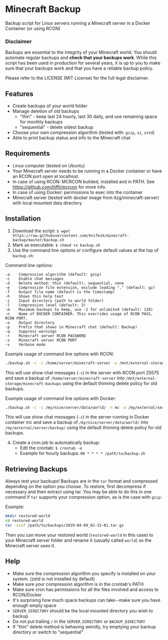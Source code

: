 # Minecraft Backup
Backup script for Linux servers running a Minecraft server in a Docker Container (or using RCON)

### Disclaimer
Backups are essential to the integrity of your Minecraft world. You should automate regular backups and **check that your backups work**. While this script has been used in production for several years, it is up to you to make sure that your backups work and that you have a reliable backup policy.

Please refer to the LICENSE (MIT License) for the full legal disclaimer.

## Features
- Create backups of your world folder
- Manage deletion of old backups
  - "thin" - keep last 24 hourly, last 30 daily, and use remaining space for monthly backups
  - "sequential" - delete oldest backup
- Choose your own compression algorithm (tested with: `gzip`, `xz`, `zstd`)
- Able to print backup status and info to the Minecraft chat

## Requirements
- Linux computer (tested on Ubuntu)
- Your Minecraft server needs to be running in a Docker container or have an RCON port open at localhost. 
- In case of using RCON: MCRCON builded, installed and in PATH. See https://github.com/tiiffi/mcrcon for more info. 
- In case of using Docker: permissions to exec into the container
- Minecraft server (tested with docker image from itzg/minecraft-server) with local mounted data directory

## Installation
1. Download the script: `$ wget https://raw.githubusercontent.com/knifesk/minecraft-backup/master/backup.sh`
2. Mark as executable: `$ chmod +x backup.sh`
3. Use the command line options or configure default values at the top of `backup.sh`:

Command line options:
```text
-a    Compression algorithm (default: gzip)
-c    Enable chat messages
-d    Delete method: thin (default), sequential, none
-e    Compression file extension, exclude leading "." (default: gz)
-f    Output file name (default is the timestamp)
-h    Shows this help text
-i    Input directory (path to world folder)
-l    Compression level (default: 3)
-m    Maximum backups to keep, use -1 for unlimited (default: 128)
-n    Name of DOCKER CONTAINER. This overrides usage of RCON PASS, RCON PORT. 
-o    Output directory
-p    Prefix that shows in Minecraft chat (default: Backup)
-q    Suppress warnings
-r    Minecraft server RCON PASSWORD
-s    Minecraft server RCON PORT
-v    Verbose mode
```

Example usage of command line options with RCON:
```bash
./backup.sh -c -i /home/server/minecraft-server -o /mnt/external-storage/minecraft-backups -r MyRconPassword -s 25575
```
This will use show chat messages (`-c`) in the server with RCON port 25575 and save a backup of `/home/server/minecraft-server` into `/mnt/external-storage/minecraft-backups` using the default thinning delete policy for old backups.

Example usage of command line options with Docker:
```bash
./backup.sh -c -i /my/nice/server/data/world/ -n mc -o /my/external/server/backup/
```
This will use show chat messages (`-c`) in the server running in Docker container mc and save a backup of `/my/nice/server/data/world/` into `/my/external/server/backup/` using the default thinning delete policy for old backups.

4. Create a cron job to automatically backup:
    - Edit the crontab: `$ crontab -e`
    - Example for hourly backups: `00 * * * * /path/to/backup.sh`

## Retrieving Backups
Always test your backups! Backups are in the `tar` format and compressed depending on the option you choose. To restore, first decompress if necessary and then extract using tar. You may be able to do this in one command if `tar` supports your compression option, as is the case with `gzip`:

Example:
```bash
mkdir restored-world
cd restored-world
tar -xzvf /path/to/backups/2019-04-09_02-15-01.tar.gz
```

Then you can move your restored world (`restored-world` in this case) to your Minecraft server folder and rename it (usually called `world`) so the Minecraft server uses it.

## Help
- Make sure the compression algorithm you specify is installed on your system. (zstd is not installed by default)
- Make sure your compression algorithm is in the crontab's PATH
- Make sure cron has permissions for all the files involved and access to RCON/Docker
- It's surprising how much space backups can take--make sure you have enough empty space
- `SERVER_DIRECTORY` should be the local mounted directory you wish to backup
- Do not put trailing `/` in the `SERVER_DIRECTORY` or `BACKUP_DIRECTORY`
- If "thin" delete method is behaving weirdly, try emptying your backup directory or switch to "sequential"
